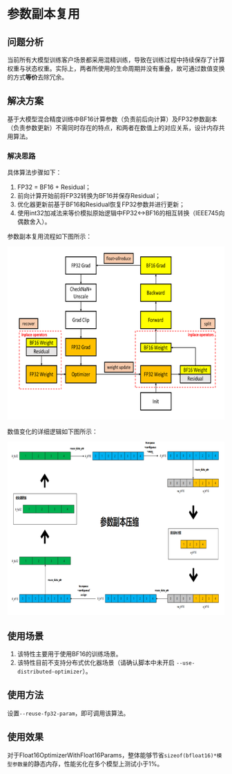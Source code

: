 # 参数副本复用

## 问题分析

当前所有大模型训练客户场景都采用混精训练，导致在训练过程中持续保存了计算权重与状态权重。实际上，两者所使用的生命周期并没有重叠，故可通过数值变换的方式**等价**去除冗余。


## 解决方案

基于大模型混合精度训练中BF16计算参数（负责前后向计算）及FP32参数副本（负责参数更新）不需同时存在的特点，和两者在数值上的对应关系，设计内存共用算法。



### 解决思路

具体算法步骤如下：
1. FP32 = BF16 + Residual；
2. 前向计算开始前将FP32转换为BF16并保存Residual；
3. 优化器更新前基于BF16和Residual恢复FP32参数并进行更新；
4. 使用int32加减法来等价模拟原始逻辑中FP32<->BF16的相互转换（IEEE745向偶数舍入）。



参数副本复用流程如下图所示：
<p align="center"> <img src="../../sources/images/reuse_fp32_param_a.png" height="400px" width="600px"></p>

数值变化的详细逻辑如下图所示：
<p align="center"> <img src="../../sources/images/reuse_fp32_param_b.png" height="400px" width="750px"></p>

## 使用场景

1. 该特性主要用于使用BF16的训练场景。
2. 该特性目前不支持分布式优化器场景（请确认脚本中未开启 `--use-distributed-optimizer`）。

## 使用方法

设置`--reuse-fp32-param`，即可调用该算法。

## 使用效果

对于Float16OptimizerWithFloat16Params，整体能够节省`sizeof(bfloat16)*模型参数量`的静态内存，性能劣化在多个模型上测试小于1%。
